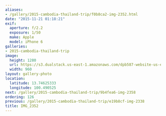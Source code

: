 ```yaml
---
aliases:
- /gallery/2015-cambodia-thailand-trip/f0b8ca2-img-2352.html
date: "2015-11-21 01:18:21"
exif:
  aperture: f/2.2
  exposure: 1/50
  make: Apple
  model: iPhone 6
galleries:
- 2015-cambodia-thailand-trip
image:
  height: 1280
  url: https://s3.dualstack.us-east-1.amazonaws.com/dpb587-website-us-east-1/asset/gallery/2015-cambodia-thailand-trip/f0b8ca2-img-2352~1280.jpg
  width: 960
layout: gallery-photo
location:
  latitude: 13.74625333
  longitude: 100.490525
next: /gallery/2015-cambodia-thailand-trip/9b4fea6-img-2358
ordering: 126
previous: /gallery/2015-cambodia-thailand-trip/e19b8cf-img-2338
title: IMG_2352
---
```

